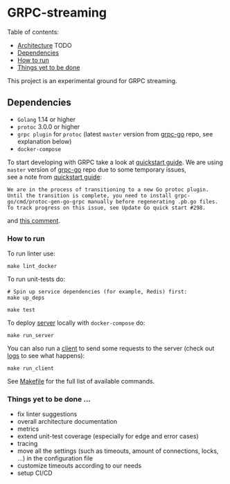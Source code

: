 # GRPC-streaming

Table of contents:

- [Architecture](docs/architecture.md)
TODO
- [Dependencies](#dependencies)
- [How to run](#how-to-run)
- [Things yet to be done](#things-yet-to-be-done-)

This project is an experimental ground for GRPC streaming.

## Dependencies

- `Golang` 1.14 or higher
- `protoc` 3.0.0 or higher
- `grpc plugin` for `protoc` (latest `master` version from [grpc-go](https://github.com/grpc/grpc-go) repo, see explanation below)
- `docker-compose`

To start developing with GRPC take a look at [quickstart guide](https://grpc.io/docs/languages/go/quickstart/).
We are using `master` version of [grpc-go](https://github.com/grpc/grpc-go) repo due to some temporary issues,  
see a note from [quickstart guide](https://grpc.io/docs/languages/go/quickstart/):
```
We are in the process of transitioning to a new Go protoc plugin. Until the transition is complete, you need to install grpc-go/cmd/protoc-gen-go-grpc manually before regenerating .pb.go files. To track progress on this issue, see Update Go quick start #298.
```
and [this comment](https://github.com/grpc/grpc.io/issues/298#issuecomment-656767393).

### How to run

To run linter use:
```
make lint_docker
```

To run unit-tests do:
```
# Spin up service dependencies (for example, Redis) first:
make up_deps

make test
```

To deploy [server](./cmd/server) locally with `docker-compose` do:
```
make run_server
```

You can also run a [client](./cmd/client) to send some requests to the server (check out [logs](./logs) to see what happens):
```
make run_client
```

See [Makefile](./Makefile) for the full list of available commands.

### Things yet to be done ...
- fix linter suggestions
- overall architecture documentation
- metrics
- extend unit-test coverage (especially for edge and error cases)
- tracing
- move all the settings (such as timeouts, amount of connections, locks, ...) in the configuration file
- customize timeouts according to our needs
- setup CI/CD
